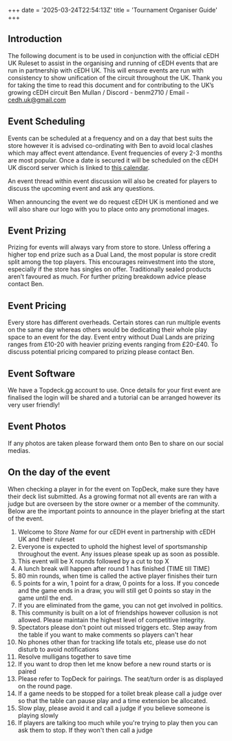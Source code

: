 +++
date = '2025-03-24T22:54:13Z'
title = 'Tournament Organiser Guide'
+++

## Introduction

The following document is to be used in conjunction with the official cEDH UK Ruleset to assist in the organising and running of cEDH events that are run in partnership with cEDH UK.
This will ensure events are run with consistency to show unification of the circuit throughout the UK. Thank you for taking the time to read this document and for contributing to the UK’s growing cEDH circuit
Ben Mullan / Discord - benm2710 / Email - [cedh.uk@gmail.com](cedh.uk@gmail.com)

## Event Scheduling

Events can be scheduled at a frequency and on a day that best suits the store however it is advised co-ordinating with Ben to avoid local clashes which may affect event attendance. Event frequencies of every 2-3 months are most popular. Once a date is secured it will be scheduled on the cEDH UK discord server which is linked to [this calendar](https://cedh.uk/calendar/).

An event thread within event discussion will also be created for players to discuss the upcoming event and ask any questions.

When announcing the event we do request cEDH UK is mentioned and we will also share our logo with you to place onto any promotional images.

## Event Prizing

Prizing for events will always vary from store to store. Unless offering a higher top end prize such as a Dual Land, the most popular is store credit split among the top players. This encourages reinvestment into the store, especially if the store has singles on offer. Traditionally sealed products aren’t favoured as much. For further prizing breakdown advice please contact Ben.

## Event Pricing

Every store has different overheads. Certain stores can run multiple events on the same day whereas others would be dedicating their whole play space to an event for the day. Event entry without Dual Lands are prizing ranges from £10-20 with heavier prizing events ranging from £20-£40. To discuss potential pricing compared to prizing please contact Ben.

## Event Software

We have a Topdeck.gg account to use. Once details for your first event are finalised the login will be shared and a tutorial can be arranged however its very user friendly!

## Event Photos

If any photos are taken please forward them onto Ben to share on our social medias.

## On the day of the event

When checking a player in for the event on TopDeck, make sure they have their deck list submitted. As a growing format not all events are ran with a judge but are overseen by the store owner or a member of the community. Below are the important points to announce in the player briefing at the start of the event.

1. Welcome to *Store Name* for our cEDH event in partnership with cEDH UK and their ruleset
1. Everyone is expected to uphold the highest level of sportsmanship throughout the event. Any issues please speak up as soon as possible.
1. This event will be X rounds followed by a cut to top X
1. A lunch break will happen after round 1 has finished (TIME till TIME)
1. 80 min rounds, when time is called the active player finishes their turn
1. 5 points for a win, 1 point for a draw, 0 points for a loss. If you concede and the game ends in a draw, you will still get 0 points so stay in the game until the end.
1. If you are eliminated from the game, you can not get involved in politics.
1. This community is built on a lot of friendships however collusion is not allowed. Please maintain the highest level of competitive integrity.
1. Spectators please don't point out missed triggers etc. Step away from the table if you want to make comments so players can't hear
1. No phones other than for tracking life totals etc, please use do not disturb to avoid notifications
1. Resolve mulligans together to save time
1. If you want to drop then let me know before a new round starts or is paired
1. Please refer to TopDeck for pairings. The seat/turn order is as displayed on the round page.
1. If a game needs to be stopped for a toilet break please call a judge over so that the table can pause play and a time extension be allocated.
1. Slow play, please avoid it and call a judge if you believe someone is playing slowly
1. If players are talking too much while you're trying to play then you can ask them to stop. If they won't then call a judge
